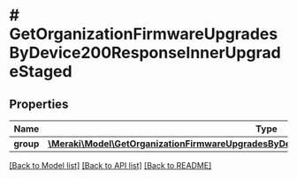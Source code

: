 # # GetOrganizationFirmwareUpgradesByDevice200ResponseInnerUpgradeStaged

## Properties

Name | Type | Description | Notes
------------ | ------------- | ------------- | -------------
**group** | [**\Meraki\Model\GetOrganizationFirmwareUpgradesByDevice200ResponseInnerUpgradeStagedGroup**](GetOrganizationFirmwareUpgradesByDevice200ResponseInnerUpgradeStagedGroup.md) |  | [optional]

[[Back to Model list]](../../README.md#models) [[Back to API list]](../../README.md#endpoints) [[Back to README]](../../README.md)
